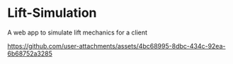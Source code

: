 # Lift-Simulation

A web app to simulate lift mechanics for a client

https://github.com/user-attachments/assets/4bc68995-8dbc-434c-92ea-6b68752a3285


